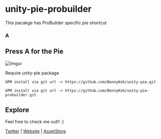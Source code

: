 # unity-pie-probuilder

This pacakge has ProBuilder specific pie shortcut

### A
## Press A for the Pie

![Imgur](https://i.imgur.com/ICQQTZI.gif)

Require unity-pie package

```
UPM install via git url -> https://github.com/BennyKok/unity-pie.git
```
```
UPM install via git url -> https://github.com/BennyKok/unity-pie-probuilder.git
```

## Explore
Feel free to check me out!! :)

[Twitter](https://twitter.com/BennyKokMusic) | [Website](https://bennykok.com) | [AssetStore](https://assetstore.unity.com/publishers/28510)
